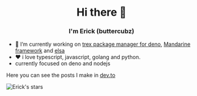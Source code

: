 <h1 align="center">Hi there 👋</h1>
<p align="center">
 <!-- <img src="https://i.ibb.co/2tMT2T7/banner-1.png" align="center" /> --->
  <h3 align="center">I'm Erick (buttercubz)</h3>
</p>

- 🔭 I’m currently working on [trex package manager for deno](https://crewdevio.vercel.app/projects/Trex), [Mandarine framework](https://www.mandarinets.org/) and [elsa](https://github.com/elsaland/elsa)
- ❤ i love typescript, javascript, golang and python.
- currently focused on deno and nodejs

Here you can see the posts I make in [dev.to](https://dev.to/buttercubz)

![Erick's stars](https://github-readme-stats.vercel.app/api?username=buttercubz&show_icons=true)


